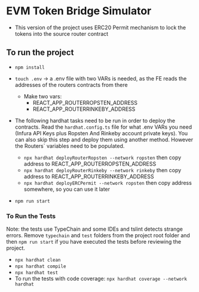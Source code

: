 # EVM Token Bridge Simulator

- This version of the project uses ERC20 Permit mechanism to lock the tokens into the source router contract

## To run the project
- `npm install`
- `touch .env` -> a .env file with two VARs is needed, as the FE reads the addresses of the routers contracts from there
    - Make two vars: 
        - REACT_APP_ROUTERROPSTEN_ADDRESS
        - REACT_APP_ROUTERRINKEBY_ADDRESS
- The following hardhat tasks need to be run in order to deploy the contracts. Read the `hardhat.config.ts` file for what .env VARs you need (Infura API Keys plus Ropsten And Rinkeby account private keys). You can also skip this step and deploy them using another method. However the Routers` variables need to be populated.
    - `npx hardhat deployRouterRopsten --network ropsten` then copy address to REACT_APP_ROUTERROPSTEN_ADDRESS
    - `npx hardhat deployRouterRinkeby --network rinkeby` then copy address to REACT_APP_ROUTERRINKEBY_ADDRESS
    - `npx hardhat deployERCPermit --network ropsten` then copy address somewhere, so you can use it later

- `npm run start`

### To Run the Tests
Note: the tests use TypeChain and some IDEs and tslint detects strange errors. Remove `typechain` and `test` folders from the project root folder and then `npm run start` if you have executed the tests before reviewing the project.
- `npx hardhat clean`
- `npx hardhat compile`
- `npx hardhat test`
- To run the tests with code coverage: `npx hardhat coverage --network hardhat`
